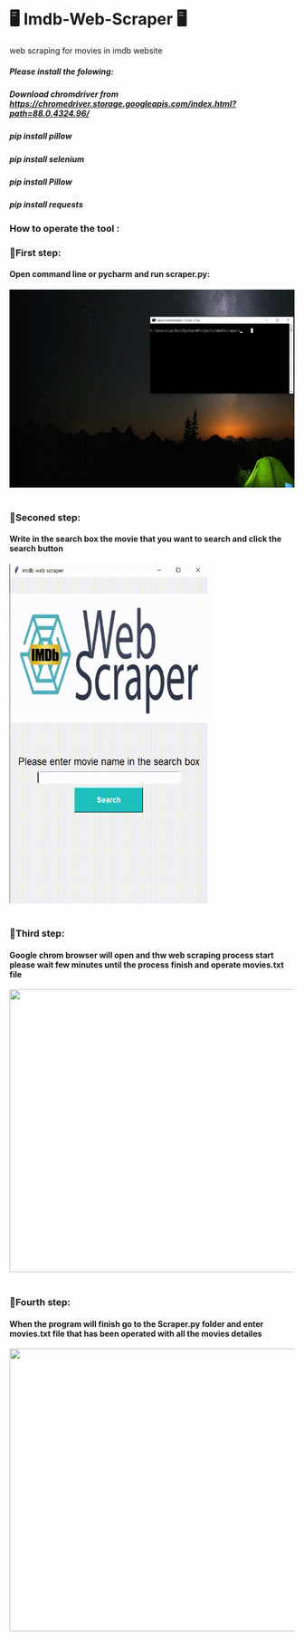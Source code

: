 # 🖥️ Imdb-Web-Scraper 🖥️
web scraping for movies in imdb website

##### Please install the folowing:
##### Download chromdriver from https://chromedriver.storage.googleapis.com/index.html?path=88.0.4324.96/
##### pip install pillow
##### pip install selenium
##### pip install Pillow
##### pip install requests



### How to operate the tool : 
### 🌟First step:
#### Open command line or pycharm and run scraper.py:
  <img src="gif instruction/First step.gif" width="600" height="350" ><br><br>
  
  
  
  
### 🌟Seconed step:
#### Write in the search box the movie that you want to search and click the search button
  <img src="gif instruction/Second step.gif" width="350" height="600" > <br><br>
  
### 🌟Third step: 
#### Google chrom browser will open and thw web scraping process start please wait few minutes until the process finish and operate movies.txt file
  <img src="gif instruction/Third step.gif" width="900" height="500" > <br><br>
  
### 🌟Fourth step: 
#### When the program will finish go to the Scraper.py folder and enter movies.txt file that has been operated with all the movies detailes
  <img src="gif instruction/Fourth step.gif" width="900" height="500" > <br><br>



